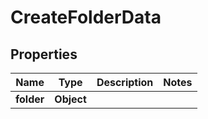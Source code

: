 

# CreateFolderData


## Properties

| Name | Type | Description | Notes |
|------------ | ------------- | ------------- | -------------|
|**folder** | **Object** |  |  |



